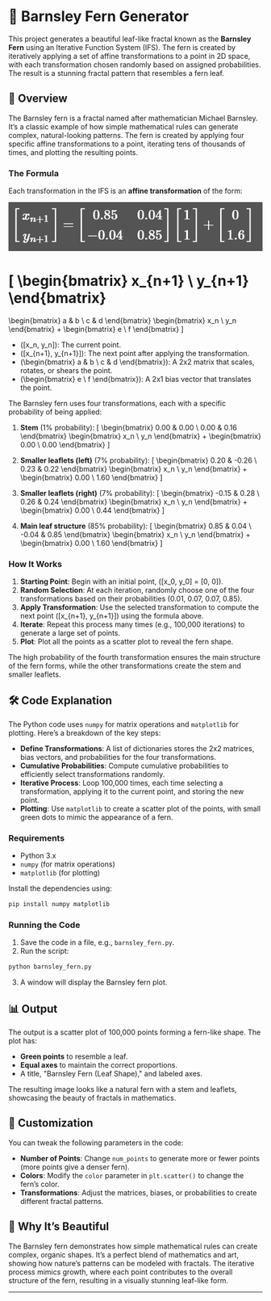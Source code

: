 # 🌿 Barnsley Fern Generator

This project generates a beautiful leaf-like fractal known as the **Barnsley Fern** using an Iterative Function System (IFS). The fern is created by iteratively applying a set of affine transformations to a point in 2D space, with each transformation chosen randomly based on assigned probabilities. The result is a stunning fractal pattern that resembles a fern leaf.

## 📖 Overview

The Barnsley fern is a fractal named after mathematician Michael Barnsley. It’s a classic example of how simple mathematical rules can generate complex, natural-looking patterns. The fern is created by applying four specific affine transformations to a point, iterating tens of thousands of times, and plotting the resulting points.

### The Formula

Each transformation in the IFS is an **affine transformation** of the form:

![Formula](https://raw.githubusercontent.com/Rohitw3code/leaf-transformer/refs/heads/main/formula.png)

\[
\begin{bmatrix}
x_{n+1} \\
y_{n+1}
\end{bmatrix}
=
\begin{bmatrix}
a & b \\
c & d
\end{bmatrix}
\begin{bmatrix}
x_n \\
y_n
\end{bmatrix}
+
\begin{bmatrix}
e \\
f
\end{bmatrix}
\]

- \([x_n, y_n]\): The current point.
- \([x_{n+1}, y_{n+1}]\): The next point after applying the transformation.
- \(\begin{bmatrix} a & b \\ c & d \end{bmatrix}\): A 2x2 matrix that scales, rotates, or shears the point.
- \(\begin{bmatrix} e \\ f \end{bmatrix}\): A 2x1 bias vector that translates the point.

The Barnsley fern uses four transformations, each with a specific probability of being applied:

1. **Stem** (1% probability):
   \[
   \begin{bmatrix}
   0.00 & 0.00 \\
   0.00 & 0.16
   \end{bmatrix}
   \begin{bmatrix}
   x_n \\
   y_n
   \end{bmatrix}
   +
   \begin{bmatrix}
   0.00 \\
   0.00
   \end{bmatrix}
   \]

2. **Smaller leaflets (left)** (7% probability):
   \[
   \begin{bmatrix}
   0.20 & -0.26 \\
   0.23 & 0.22
   \end{bmatrix}
   \begin{bmatrix}
   x_n \\
   y_n
   \end{bmatrix}
   +
   \begin{bmatrix}
   0.00 \\
   1.60
   \end{bmatrix}
   \]

3. **Smaller leaflets (right)** (7% probability):
   \[
   \begin{bmatrix}
   -0.15 & 0.28 \\
   0.26 & 0.24
   \end{bmatrix}
   \begin{bmatrix}
   x_n \\
   y_n
   \end{bmatrix}
   +
   \begin{bmatrix}
   0.00 \\
   0.44
   \end{bmatrix}
   \]

4. **Main leaf structure** (85% probability):
   \[
   \begin{bmatrix}
   0.85 & 0.04 \\
   -0.04 & 0.85
   \end{bmatrix}
   \begin{bmatrix}
   x_n \\
   y_n
   \end{bmatrix}
   +
   \begin{bmatrix}
   0.00 \\
   1.60
   \end{bmatrix}
   \]

### How It Works

1. **Starting Point**: Begin with an initial point, \([x_0, y_0] = [0, 0]\).
2. **Random Selection**: At each iteration, randomly choose one of the four transformations based on their probabilities (0.01, 0.07, 0.07, 0.85).
3. **Apply Transformation**: Use the selected transformation to compute the next point \([x_{n+1}, y_{n+1}]\) using the formula above.
4. **Iterate**: Repeat this process many times (e.g., 100,000 iterations) to generate a large set of points.
5. **Plot**: Plot all the points as a scatter plot to reveal the fern shape.

The high probability of the fourth transformation ensures the main structure of the fern forms, while the other transformations create the stem and smaller leaflets.

## 🛠️ Code Explanation

The Python code uses `numpy` for matrix operations and `matplotlib` for plotting. Here’s a breakdown of the key steps:

- **Define Transformations**: A list of dictionaries stores the 2x2 matrices, bias vectors, and probabilities for the four transformations.
- **Cumulative Probabilities**: Compute cumulative probabilities to efficiently select transformations randomly.
- **Iterative Process**: Loop 100,000 times, each time selecting a transformation, applying it to the current point, and storing the new point.
- **Plotting**: Use `matplotlib` to create a scatter plot of the points, with small green dots to mimic the appearance of a fern.

### Requirements

- Python 3.x
- `numpy` (for matrix operations)
- `matplotlib` (for plotting)

Install the dependencies using:

```bash
pip install numpy matplotlib
```

### Running the Code

1. Save the code in a file, e.g., `barnsley_fern.py`.
2. Run the script:

```bash
python barnsley_fern.py
```

3. A window will display the Barnsley fern plot.

## 📊 Output

The output is a scatter plot of 100,000 points forming a fern-like shape. The plot has:
- **Green points** to resemble a leaf.
- **Equal axes** to maintain the correct proportions.
- A title, "Barnsley Fern (Leaf Shape)," and labeled axes.

The resulting image looks like a natural fern with a stem and leaflets, showcasing the beauty of fractals in mathematics.

## 🎨 Customization

You can tweak the following parameters in the code:
- **Number of Points**: Change `num_points` to generate more or fewer points (more points give a denser fern).
- **Colors**: Modify the `color` parameter in `plt.scatter()` to change the fern’s color.
- **Transformations**: Adjust the matrices, biases, or probabilities to create different fractal patterns.

## 🌟 Why It’s Beautiful

The Barnsley fern demonstrates how simple mathematical rules can create complex, organic shapes. It’s a perfect blend of mathematics and art, showing how nature’s patterns can be modeled with fractals. The iterative process mimics growth, where each point contributes to the overall structure of the fern, resulting in a visually stunning leaf-like form.

---

